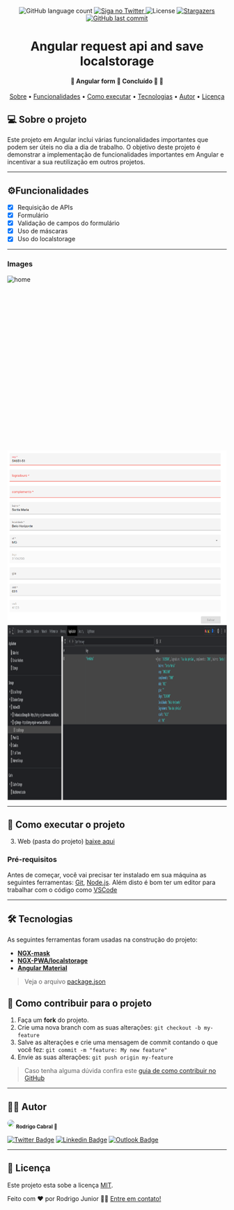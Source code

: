 <p align="center">
  <img alt="GitHub language count"
  src="https://img.shields.io/badge/languages-2-green">

  <a href="https://twitter.com/Legend_Attack">
    <img alt="Siga no Twitter" src="https://img.shields.io/twitter/url?style=social&url=https%3A%2F%2Ftwitter.com%2FLegend_Attack">
  </a>

  <img alt="License" src="https://img.shields.io/badge/license-MIT-brightgreen">
   <a href="https://github.com/RodrigoJuniorLiyah/Happy---Rocketseat/stargazers">
    <img alt="Stargazers" src="https://img.shields.io/github/stars/RodrigoJuniorLiyah/Happy---Rocketseat?style=social">
  </a>

  <a href="https://github.com/RodrigoJuniorLiyah/Happy---Rocketseat/commits/master">
    <img alt="GitHub last commit" src="https://img.shields.io/github/last-commit/RodrigoJuniorLiyah/Star-Wars">
  </a>
</p>

<h1 align="center">
  Angular request api and save localstorage
</h1>

<h4 align="center"> 
	🚧  Angular form 🖖 Concluído 🚀 🚧
</h4>

<p align="center">
 <a href="#-sobre-o-projeto">Sobre</a> •
 <a href="#-funcionalidades">Funcionalidades</a> •
 <a href="#-como-executar-o-projeto">Como executar</a> • 
 <a href="#-tecnologias">Tecnologias</a> • 
 <a href="#-autor">Autor</a> • 
 <a href="#user-content--licença">Licença</a>
</p>

## 💻 Sobre o projeto

Este projeto em Angular inclui várias funcionalidades importantes que podem ser úteis no dia a dia de trabalho. O objetivo deste projeto é demonstrar a implementação de funcionalidades importantes em Angular e incentivar a sua reutilização em outros projetos.

---

## ⚙️Funcionalidades

- [x] Requisição de APIs
- [x] Formulário
- [x] Validação de campos do formulário
- [x] Uso de máscaras
- [x] Uso do localstorage

---

### Images

<p align="center" style="display: flex; align-items: flex-start; justify-content: center;flex-direction: column">
<img alt="home" title="home" src="./assets/printscreen/layout.png" height="400">
<img alt="guia" title="guia inicial" src="./assets/printscreen/validation.png" height="400">
<img alt="Header" title="Header" src="./assets/printscreen/localstorage.png" height="400">
</p>

---

## 🚀 Como executar o projeto

3. Web (pasta do projeto) <a href="https://github.com/RodrigoJuniorLiyah/Angular-request-api-and-save-localstorage/archive/refs/heads/main.zip">baixe aqui</a>


### Pré-requisitos

Antes de começar, você vai precisar ter instalado em sua máquina as seguintes ferramentas:
[Git](https://git-scm.com), [Node.js](https://nodejs.org/en/).
Além disto é bom ter um editor para trabalhar com o código como [VSCode](https://code.visualstudio.com/)

---

## 🛠 Tecnologias

As seguintes ferramentas foram usadas na construção do projeto:

-   **[NGX-mask](https://www.npmjs.com/package/ngx-mask)**
-   **[NGX-PWA/localstorage](https://www.npmjs.com/package/@ngx-pwa/local-storage)**
-   **[Angular Material](https://material.angular.io/)**

> Veja o arquivo [package.json](https://github.com/RodrigoJuniorLiyah/Angular-request-api-and-save-localstorage/blob/main/package.json)

## 💪 Como contribuir para o projeto

1. Faça um **fork** do projeto.
2. Crie uma nova branch com as suas alterações: `git checkout -b my-feature`
3. Salve as alterações e crie uma mensagem de commit contando o que você fez: `git commit -m "feature: My new feature"`
4. Envie as suas alterações: `git push origin my-feature`

  > Caso tenha alguma dúvida confira este [guia de como contribuir no GitHub](./CONTRIBUTING.md)
---

## 🐱‍👤 Autor

 <img style="border-radius: 50%;" src="https://avatars3.githubusercontent.com/u/58194578?s=460&u=2cce4cfe93c827e033d632f223d61ffebc496c00&v=4" width="100px;"/>
 <sub><b>Rodrigo Cabral 🚀</b></sub>
 <br />

[![Twitter Badge](https://img.shields.io/badge/-@Legend_Attack-1ca0f1?style=flat-square&labelColor=1ca0f1&logo=twitter&logoColor=white&link=https://twitter.com/tgmarinho)](https://twitter.com/Legend_Attack) [![Linkedin Badge](https://img.shields.io/badge/-Rodrigo-blue?style=flat-square&logo=Linkedin&logoColor=white&link=https://www.linkedin.com/in/rodrigo-junior/)](https://www.linkedin.com/in/rodrigo-junior-969184166/)
[![Outlook Badge](https://img.shields.io/badge/-rodrigo.junior7@outlook.com-c14438?style=flat-square&logo=Outlook&logoColor=white&link=mailto:rodrigo.junior7@outlook.com)](mailto:rodrigo.junior7@outlook.com)

---

## 📝 Licença

Este projeto esta sobe a licença [MIT](./LICENSE).

Feito com ❤️ por Rodrigo Junior 👋🏽 [Entre em contato!](https://www.linkedin.com/in/rodrigo-cabral-dev/)
